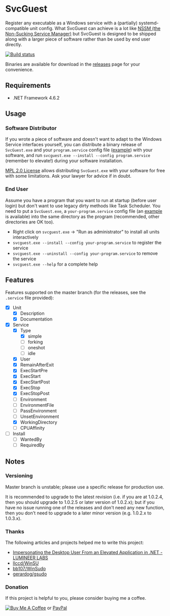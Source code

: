# SvcGuest

Register any executable as a Windows service with a (partially) systemd-compatible unit config. What SvcGuest can achieve is a lot like [NSSM (the Non-Sucking Service Manager)](https://nssm.cc) but SvcGuest is designed to be shipped along with a larger piece of software rather than be used by end user directly.

[![Build status](https://dev.azure.com/nekomimiswitch/General/_apis/build/status/SvcGuest)](https://dev.azure.com/nekomimiswitch/General/_build/latest?definitionId=2)

Binaries are available for download in the [releases](https://github.com/Jamesits/SvcGuest/releases) page for your convenience.

## Requirements

 * .NET Framework 4.6.2

## Usage

### Software Distributor

If you wrote a piece of software and doesn't want to adapt to the Windows Service interfaces yourself, you can distribute a binary release of `SvcGuest.exe` and your `program.service` config file ([example](examples/)) with your software, and run `svcguest.exe --install --config program.service` (remember to elevate!) during your software installation.

[MPL 2.0 License](LICENSE) allows distributing `SvcGuest.exe` with your software for free with some limitations. Ask your lawyer for advice if in doubt.

### End User

Assume you have a program that you want to run at startup (before user login) but don't want to use legacy dirty methods like Task Scheduler. You need to put a `SvcGuest.exe`, a `your-program.service` config file (an [example](examples/) is available) into the same directory as the program (recommended, other directories are OK too).

* Right click on `svcguest.exe` -> "Run as administrator" to install all units interactively
* `svcguest.exe --install --config your-program.service` to register the service
* `svcguest.exe --uninstall --config your-program.service` to remove the service
* `svcguest.exe --help` for a complete help

## Features

Features supported on the master branch (for the releases, see the `.service` file provided):

* [x] Unit
    * [x] Description
    * [x] Documentation
* [x] Service
    * [x] Type
        * [x] simple
        * [ ] forking
        * [ ] oneshot
        * [ ] idle
    * [x] User
    * [x] RemainAfterExit
    * [x] ExecStartPre
    * [x] ExecStart
    * [x] ExecStartPost
    * [x] ExecStop
    * [x] ExecStopPost
    * [ ] Environment
    * [ ] EnvironmentFile
    * [ ] PassEnvironment
    * [ ] UnsetEnvironment
    * [x] WorkingDirectory
    * [ ] CPUAffinity
* [ ] Install
    * [ ] WantedBy
    * [ ] RequiredBy

## Notes

### Versioning

Master branch is unstable; please use a specific release for production use.

It is recommended to upgrade to the latest revision (i.e. if you are at 1.0.2.4, then you should upgrade to 1.0.2.5 or later version of 1.0.2.x); but if you have no issue running one of the releases and don't need any new function, then you don't need to upgrade to a later minor version (e.g. 1.0.2.x to 1.0.3.x).

### Thanks

The following articles and projects helped me to write this project:
- [Impersonating the Desktop User From an Elevated Application in .NET - LUMINEER LABS](http://lumineerlabs.com/user-impersonation-in-c)
- [llccd/WinSU](https://github.com/llccd/WinSU)
- [bb107/WinSudo](https://github.dev/bb107/WinSudo)
- [gerardog/gsudo](https://github.com/gerardog/gsudo)

### Donation

If this project is helpful to you, please consider buying me a coffee.

[![Buy Me A Coffee](https://www.buymeacoffee.com/assets/img/custom_images/orange_img.png)](https://www.buymeacoffee.com/Jamesits) or [PayPal](https://paypal.me/Jamesits)

